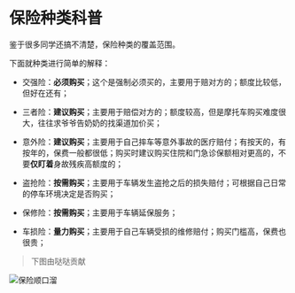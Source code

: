 # 保险种类科普

鉴于很多同学还搞不清楚，保险种类的覆盖范围。

下面就种类进行简单的解释：

- 交强险：**必须购买**；这个是强制必须买的，主要用于赔对方的；额度比较低，但好在还有；

- 三者险：**建议购买**；主要用于赔偿对方的；额度较高，但是摩托车购买难度很大，往往求爷爷告奶奶的找渠道加价买；

- 意外险：**建议购买**；主要用于自己摔车等意外事故的医疗赔付；有按天的，有按年的，保费一般都很低；购买时建议购买住院和门急诊保额相对更高的，不要**仅盯着**身故残疾高额度的；

- 盗抢险：**按需购买**；主要用于车辆发生盗抢之后的损失赔付；可根据自己日常的停车环境决定是否购买；

- 保修险：**按需购买**；主要用于车辆延保服务；

- 车损险：**量力购买**；主要用于自己车辆受损的维修赔付；购买门槛高，保费也很贵；


> 下图由哒哒贡献

![保险顺口溜](https://cdn.jsdelivr.net/gh/EngrZhou/MoYouClubPic@master/2021/20210401160824.jpg)